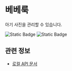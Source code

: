 # 베베룩

아기 사진을 관리할 수 있습니다.

![Static Badge](https://img.shields.io/badge/Java-17-orange)
![Static Badge](https://img.shields.io/badge/Spring_Boot-3.2.2-green)

## 관련 정보
- [로컬 API 문서](http://localhost:8080/swagger-ui/index.html)
